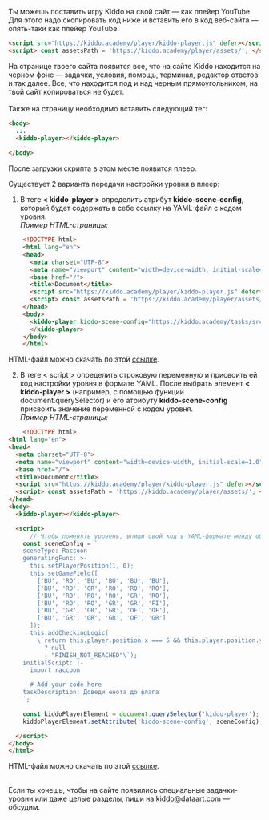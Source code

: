 Ты можешь поставить игру Kiddo на свой сайт — как плейер YouTube. Для этого надо скопировать код ниже и вставить его в код веб-сайта — опять-таки как плейер YouTube.
```html
<script src="https://kiddo.academy/player/kiddo-player.js" defer></script>
<script> const assetsPath = 'https://kiddo.academy/player/assets/'; </script>
```
На странице твоего сайта появится все, что на сайте Kiddo находится на черном фоне — задачки, условия, помощь, терминал, редактор ответов и так далее. Все, что находится под и над черным прямоугольником, на твой сайт копироваться не будет.<br>
<br>
Также на страницу необходимо вставить следующий тег:
```html
<body>
  ...
  <kiddo-player></kiddo-player>
  ...
</body>
```
После загрузки скрипта в этом месте появится плеер.

Существует 2 варианта передачи настройки уровня в плеер:

1. В теге <strong>< kiddo-player ></strong> определить атрибут <strong>kiddo-scene-config</strong>, который будет содержать в себе ссылку на YAML-файл с кодом уровня.<br>
<i>Пример HTML-страницы:</i>
```html
    <!DOCTYPE html>
    <html lang="en">
    <head>
      <meta charset="UTF-8">
      <meta name="viewport" content="width=device-width, initial-scale=1.0">
      <base href="/">
      <title>Document</title>
      <script src="https://kiddo.academy/player/kiddo-player.js" defer></script>
      <script> const assetsPath = 'https://kiddo.academy/player/assets/'; </script>
    </head>
    <body>
      <kiddo-player kiddo-scene-config="https://kiddo.academy/tasks/src/ru/raccoon/task1/task.yaml">
      </kiddo-player>
    </body>
    </html>
```

HTML-файл можно скачать по этой <a href="/player/assets/files/kiddo-embedding-with-url(prod).html" download>ссылке</a>.<br>

2. В теге < script > определить строковую переменную и присвоить ей код настройки уровня в формате YAML. После выбрать элемент <strong>< kiddo-player ></strong> (например, с помощью функции document.querySelector) и его атрибуту <strong>kiddo-scene-config</strong> присвоить значение переменной с кодом уровня.<br>
<i>Пример HTML-страницы:</i>
```html
    <!DOCTYPE html>
<html lang="en">
<head>
  <meta charset="UTF-8">
  <meta name="viewport" content="width=device-width, initial-scale=1.0">
  <base href="/">
  <title>Document</title>
  <script src="https://kiddo.academy/player/kiddo-player.js" defer></script>
  <script> const assetsPath = 'https://kiddo.academy/player/assets/'; </script>
</head>
<body>
  <kiddo-player></kiddo-player>

  <script>
      // Чтобы поменять уровень, впиши свой код в YAML-формате между обратными кавычками:
    const sceneConfig = `
    sceneType: Raccoon
    generatingFunc: >-
      this.setPlayerPosition(1, 0);
      this.setGameField([
        ['BU', 'RO', 'BU', 'BU', 'BU', 'BU'],
        ['BU', 'RO', 'GR', 'RO', 'RO', 'RO'],
        ['BU', 'RO', 'RO', 'RO', 'GR', 'RO'],
        ['BU', 'RO', 'RO', 'GR', 'GR', 'FI'],
        ['BU', 'GR', 'GR', 'GR', 'OF', 'OF'],
        ['BU', 'GR', 'GR', 'GR', 'OF', 'GR']
      ]);
      this.addCheckingLogic(
        \`return this.player.position.x === 5 && this.player.position.y === 3
          ? null
          : "FINISH_NOT_REACHED"\`);
    initialScript: |-
      import raccoon

      # Add your code here
    taskDescription: Доведи енота до флага
    `;

    const kiddoPlayerElement = document.querySelector('kiddo-player');
    kiddoPlayerElement.setAttribute('kiddo-scene-config', sceneConfig);

  </script>
</body>
</html>
```
HTML-файл можно скачать по этой <a href="/player/assets/files/kiddo-embedding-with-variable(prod).html" download>ссылке</a>.<br>
<br>
<p>Если ты хочешь, чтобы на сайте появились специальные задачки-уровни или даже целые разделы, пиши на <a href='mailto:kiddo@dataart.com'>kiddo@dataart.com</a> — обсудим.</p>
